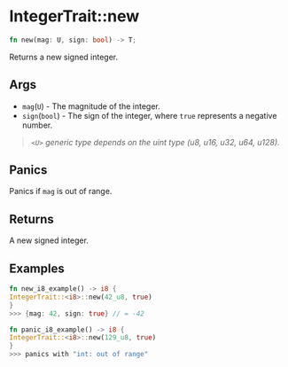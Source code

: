 # IntegerTrait::new

```rust
fn new(mag: U, sign: bool) -> T;
```

Returns a new signed integer.

## Args

* `mag`(`U`) - The magnitude of the integer.
* `sign`(`bool`) - The sign of the integer, where `true` represents a negative number.

> _`<U>` generic type depends on the uint type (u8, u16, u32, u64, u128)._

## Panics

Panics if `mag` is out of range.

## Returns

A new signed integer.

## Examples

```rust
fn new_i8_example() -> i8 {
IntegerTrait::<i8>::new(42_u8, true)
}
>>> {mag: 42, sign: true} // = -42
```

```rust
fn panic_i8_example() -> i8 {
IntegerTrait::<i8>::new(129_u8, true)
}
>>> panics with "int: out of range"
```
